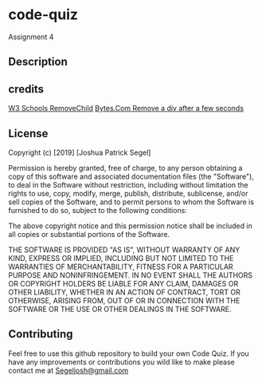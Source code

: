 # code-quiz
Assignment 4
## Description

## credits
[W3 Schools RemoveChild](https://www.w3schools.com/jsref/met_node_removechild.asp)
[Bytes.Com Remove a div after a few seconds](https://bytes.com/topic/javascript/answers/548966-make-div-disappear-after-few-seconds)

## License
Copyright (c) [2019] [Joshua Patrick Segel]

Permission is hereby granted, free of charge, to any person obtaining a copy
of this software and associated documentation files (the "Software"), to deal
in the Software without restriction, including without limitation the rights
to use, copy, modify, merge, publish, distribute, sublicense, and/or sell
copies of the Software, and to permit persons to whom the Software is
furnished to do so, subject to the following conditions:

The above copyright notice and this permission notice shall be included in all
copies or substantial portions of the Software.

THE SOFTWARE IS PROVIDED "AS IS", WITHOUT WARRANTY OF ANY KIND, EXPRESS OR
IMPLIED, INCLUDING BUT NOT LIMITED TO THE WARRANTIES OF MERCHANTABILITY,
FITNESS FOR A PARTICULAR PURPOSE AND NONINFRINGEMENT. IN NO EVENT SHALL THE
AUTHORS OR COPYRIGHT HOLDERS BE LIABLE FOR ANY CLAIM, DAMAGES OR OTHER
LIABILITY, WHETHER IN AN ACTION OF CONTRACT, TORT OR OTHERWISE, ARISING FROM,
OUT OF OR IN CONNECTION WITH THE SOFTWARE OR THE USE OR OTHER DEALINGS IN THE
SOFTWARE.  
## Contributing
Feel free to use this github repository to build your own Code Quiz. If you have any improvements or contributions you wild like to make please contact me at <Segeljosh@gmail.com>

